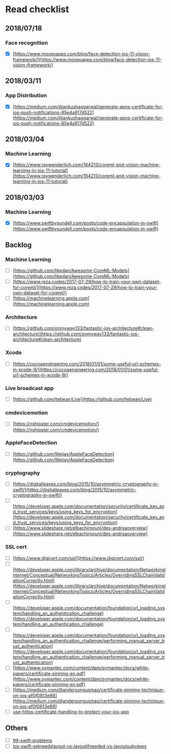# Read checklist
## 2018/07/18
### Face recognition
- [x] [https://www.moveoapps.com/blog/face-detection-ios-11-vision-framework/](https://www.moveoapps.com/blog/face-detection-ios-11-vision-framework/)
## 2018/03/11
### App Distribution 
- [x] [https://medium.com/@ankushaggarwal/generate-apns-certificate-for-ios-push-notifications-85e4a917d522](https://medium.com/@ankushaggarwal/generate-apns-certificate-for-ios-push-notifications-85e4a917d522)

## 2018/03/04 
### Machine Learning 
- [x] [https://www.raywenderlich.com/164213/coreml-and-vision-machine-learning-in-ios-11-tutorial](https://www.raywenderlich.com/164213/coreml-and-vision-machine-learning-in-ios-11-tutorial) 

## 2018/03/03 
### Machine Learning 
- [x] [https://www.swiftbysundell.com/posts/code-encapsulation-in-swift](https://www.swiftbysundell.com/posts/code-encapsulation-in-swift) 

## Backlog
### Machine Learning
- [ ] [https://github.com/likedan/Awesome-CoreML-Models](https://github.com/likedan/Awesome-CoreML-Models)
- [ ] [https://www.reza.codes/2017-07-29/how-to-train-your-own-dataset-for-coreml/](https://www.reza.codes/2017-07-29/how-to-train-your-own-dataset-for-coreml/)
- [ ] [https://machinelearning.apple.com](https://machinelearning.apple.com)
### Architecture
- [ ] [https://github.com/onmyway133/fantastic-ios-architecture#clean-architecture](https://github.com/onmyway133/fantastic-ios-architecture#clean-architecture)
### Xcode
- [ ] [https://cocoaengineering.com/2018/01/01/some-useful-url-schemes-in-xcode-9/](https://cocoaengineering.com/2018/01/01/some-useful-url-schemes-in-xcode-9/)
### Live broadcast app
- [ ] [https://github.com/ltebean/Live](https://github.com/ltebean/Live)
### cmdevicemotion
- [ ] [https://nshipster.com/cmdevicemotion/](https://nshipster.com/cmdevicemotion/)
### AppleFaceDetection
- [ ] [https://github.com/Weijay/AppleFaceDetection](https://github.com/Weijay/AppleFaceDetection)
### cryptography
- [ ] [https://digitalleaves.com/blog/2015/10/asymmetric-cryptography-in-swift/](https://digitalleaves.com/blog/2015/10/asymmetric-cryptography-in-swift/)
- [ ] [https://developer.apple.com/documentation/security/certificate_key_and_trust_services/keys/using_keys_for_encryption](https://developer.apple.com/documentation/security/certificate_key_and_trust_services/keys/using_keys_for_encryption)
- [ ] [https://www.slideshare.net/elbachirnouni/des-andrsaoverview](https://www.slideshare.net/elbachirnouni/des-andrsaoverview)
### SSL cert
- [ ] [https://www.digicert.com/ssl/](https://www.digicert.com/ssl/)
- [ ] [https://developer.apple.com/library/archive/documentation/NetworkingInternet/Conceptual/NetworkingTopics/Articles/OverridingSSLChainValidationCorrectly.html](https://developer.apple.com/library/archive/documentation/NetworkingInternet/Conceptual/NetworkingTopics/Articles/OverridingSSLChainValidationCorrectly.html)
- [ ] [https://developer.apple.com/documentation/foundation/url_loading_system/handling_an_authentication_challenge](https://developer.apple.com/documentation/foundation/url_loading_system/handling_an_authentication_challenge)
- [ ] [https://developer.apple.com/documentation/foundation/url_loading_system/handling_an_authentication_challenge/performing_manual_server_trust_authentication](https://developer.apple.com/documentation/foundation/url_loading_system/handling_an_authentication_challenge/performing_manual_server_trust_authentication)
- [ ] [https://www.symantec.com/content/dam/symantec/docs/white-papers/certificate-pinning-en.pdf](https://www.symantec.com/content/dam/symantec/docs/white-papers/certificate-pinning-en.pdf)
- [ ] [https://medium.com/@andersongusmao/certificate-pinning-technique-on-ios-af0f0813e88](https://medium.com/@andersongusmao/certificate-pinning-technique-on-ios-af0f0813e88)
- [ ] [use-https-certificate-handling-to-protect-your-ios-app](https://www.techrepublic.com/blog/software-engineer/use-https-certificate-handling-to-protect-your-ios-app/)
## Others
- [ ] [99-swift-problems](https://www.enekoalonso.com/projects/99-swift-problems/)
- [ ] [ios-swift-setneedslayout-vs-layoutifneeded-vs-layoutsubviews](https://medium.com/@abhimuralidharan/ios-swift-setneedslayout-vs-layoutifneeded-vs-layoutsubviews-5a2b486da31c)

[//]: # "Machine Learning"
[//]: # "Architecture"
[//]: # "Xcode"
[//]: # "App Distribution"

